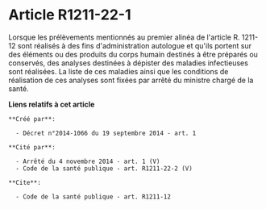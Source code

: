 # Article R1211-22-1

Lorsque les prélèvements mentionnés au premier alinéa de l'article R. 1211-12 sont réalisés à des fins d'administration
autologue et qu'ils portent sur des éléments ou des produits du corps humain destinés à être préparés ou conservés, des
analyses destinées à dépister des maladies infectieuses sont réalisées. La liste de ces maladies ainsi que les conditions de
réalisation de ces analyses sont fixées par arrêté du ministre chargé de la santé.

**Liens relatifs à cet article**

	**Créé par**:

	  - Décret n°2014-1066 du 19 septembre 2014 - art. 1

	**Cité par**:

	  - Arrêté du 4 novembre 2014 - art. 1 (V)
	  - Code de la santé publique - art. R1211-22-2 (V)

	**Cite**:

	  - Code de la santé publique - art. R1211-12
